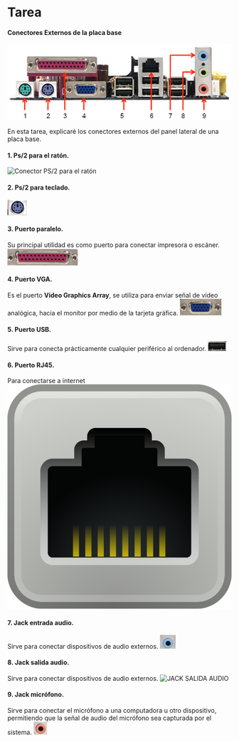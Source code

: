 # Tarea
#### Conectores Externos de la placa base
![Conectores Externos placa base](/img/panel-lateral.png)

En esta tarea, explicaré los conectores externos del panel lateral de una placa base.

#### 1. Ps/2 para el ratón.
![Conector PS/2 para el ratón](/img/ratón.png)

#### 2. Ps/2 para teclado.
![Conector PS/2 para el teclado](/img/teclado.png)

#### 3. Puerto paralelo.
Su principal utilidad es como puerto para conectar impresora o escáner.
![PARALELO](/img/paralelo.png)

#### 4. Puerto VGA.
Es el puerto **Video Graphics Array**, se utiliza para enviar señal de vídeo analógica, hacia el monitor por medio de la tarjeta gráfica.
![PUERTO VíDEO](img/VGA.png)

#### 5. Puerto USB.
Sirve para conecta prácticamente cualquier periférico al ordenador.
![PUERTO USB](/img/usb.png)

#### 6. Puerto RJ45.
Para conectarse a internet
![Ethernet](/img/puerto_RJ45.png)

#### 7. Jack entrada audio.

Sirve para conectar dispositivos de audio externos.
![JACK ENTRADA AUDIO](/img/audio.png)

#### 8. Jack salida audio.

Sirve para conectar dispositivos de audio externos.
![JACK SALIDA AUDIO](/img/salida_audio)

#### 9. Jack micrófono.
Sirve para conectar el micrófono a una computadora u otro dispositivo, permitiendo que la señal de audio del micrófono sea capturada por el sistema.
![MICRO](/img/micro.png)  

